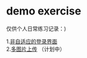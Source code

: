 # demo exercise
仅供个人日常练习记录：)

1.[非自适应的登录界面](https://github.com/booblulu/demo/tree/master/login)  
2.[多图片上传](https://github.com/booblulu/demo/tree/master/multiple)  （计划中）
